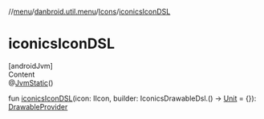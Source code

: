 //[menu](../../../index.md)/[danbroid.util.menu](../index.md)/[Icons](index.md)/[iconicsIconDSL](iconics-icon-d-s-l.md)



# iconicsIconDSL  
[androidJvm]  
Content  
@[JvmStatic](https://kotlinlang.org/api/latest/jvm/stdlib/kotlin.jvm/-jvm-static/index.html)()  
  
fun [iconicsIconDSL](iconics-icon-d-s-l.md)(icon: IIcon, builder: IconicsDrawableDsl.() -> [Unit](https://kotlinlang.org/api/latest/jvm/stdlib/kotlin/-unit/index.html) = {}): [DrawableProvider](../index.md#%5Bdanbroid.util.menu%2FDrawableProvider%2F%2F%2FPointingToDeclaration%2F%5D%2FClasslikes%2F-2072642110)  



